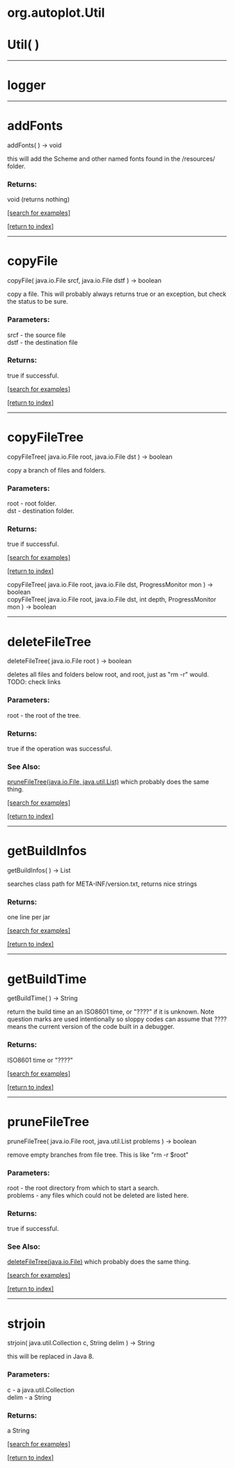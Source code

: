 # org.autoplot.Util



# Util( )


***
<a name="logger"></a>
# logger



***
<a name="addFonts"></a>
# addFonts
addFonts(  ) &rarr; void

this will add the Scheme and other named fonts found in the /resources/ folder.

### Returns:
void (returns nothing)


<a href="https://github.com/autoplot/dev/search?q=addFonts&unscoped_q=addFonts">[search for examples]</a>

<a href="https://github.com/autoplot/documentation/blob/master/javadoc/index-all.md">[return to index]</a>

***
<a name="copyFile"></a>
# copyFile
copyFile( java.io.File srcf, java.io.File dstf ) &rarr; boolean

copy a file.  This will probably always returns true or an exception, but check the status to be sure.

### Parameters:
srcf - the source file
<br>dstf - the destination file

### Returns:
true if successful.

<a href="https://github.com/autoplot/dev/search?q=copyFile&unscoped_q=copyFile">[search for examples]</a>

<a href="https://github.com/autoplot/documentation/blob/master/javadoc/index-all.md">[return to index]</a>

***
<a name="copyFileTree"></a>
# copyFileTree
copyFileTree( java.io.File root, java.io.File dst ) &rarr; boolean

copy a branch of files and folders.

### Parameters:
root - root folder.
<br>dst - destination folder.

### Returns:
true if successful.

<a href="https://github.com/autoplot/dev/search?q=copyFileTree&unscoped_q=copyFileTree">[search for examples]</a>

<a href="https://github.com/autoplot/documentation/blob/master/javadoc/index-all.md">[return to index]</a>

copyFileTree( java.io.File root, java.io.File dst, ProgressMonitor mon ) &rarr; boolean<br>
copyFileTree( java.io.File root, java.io.File dst, int depth, ProgressMonitor mon ) &rarr; boolean<br>
***
<a name="deleteFileTree"></a>
# deleteFileTree
deleteFileTree( java.io.File root ) &rarr; boolean

deletes all files and folders below root, and root, just as "rm -r" would.
 TODO: check links

### Parameters:
root - the root of the tree.

### Returns:
true if the operation was successful.
### See Also:
<a href='#pruneFileTree'>pruneFileTree(java.io.File, java.util.List)</a> which probably does the same thing.<br>

<a href="https://github.com/autoplot/dev/search?q=deleteFileTree&unscoped_q=deleteFileTree">[search for examples]</a>

<a href="https://github.com/autoplot/documentation/blob/master/javadoc/index-all.md">[return to index]</a>

***
<a name="getBuildInfos"></a>
# getBuildInfos
getBuildInfos(  ) &rarr; List

searches class path for META-INF/version.txt, returns nice strings

### Returns:
one line per jar

<a href="https://github.com/autoplot/dev/search?q=getBuildInfos&unscoped_q=getBuildInfos">[search for examples]</a>

<a href="https://github.com/autoplot/documentation/blob/master/javadoc/index-all.md">[return to index]</a>

***
<a name="getBuildTime"></a>
# getBuildTime
getBuildTime(  ) &rarr; String

return the build time an an ISO8601 time, or "????" if it is unknown.
 Note question marks are used intentionally so sloppy codes can assume
 that ???? means the current version of the code built in a debugger.

### Returns:
ISO8601 time or "????"

<a href="https://github.com/autoplot/dev/search?q=getBuildTime&unscoped_q=getBuildTime">[search for examples]</a>

<a href="https://github.com/autoplot/documentation/blob/master/javadoc/index-all.md">[return to index]</a>

***
<a name="pruneFileTree"></a>
# pruneFileTree
pruneFileTree( java.io.File root, java.util.List problems ) &rarr; boolean

remove empty branches from file tree.  This is like "rm -r $root"

### Parameters:
root - the root directory from which to start a search.
<br>problems - any files which could not be deleted are listed here.

### Returns:
true if successful.
### See Also:
<a href='#deleteFileTree'>deleteFileTree(java.io.File)</a> which probably does the same thing.<br>

<a href="https://github.com/autoplot/dev/search?q=pruneFileTree&unscoped_q=pruneFileTree">[search for examples]</a>

<a href="https://github.com/autoplot/documentation/blob/master/javadoc/index-all.md">[return to index]</a>

***
<a name="strjoin"></a>
# strjoin
strjoin( java.util.Collection c, String delim ) &rarr; String

this will be replaced in Java 8.

### Parameters:
c - a java.util.Collection
<br>delim - a String

### Returns:
a String


<a href="https://github.com/autoplot/dev/search?q=strjoin&unscoped_q=strjoin">[search for examples]</a>

<a href="https://github.com/autoplot/documentation/blob/master/javadoc/index-all.md">[return to index]</a>

